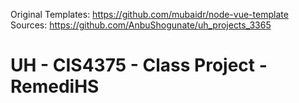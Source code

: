 Original Templates: 
https://github.com/mubaidr/node-vue-template
Sources:
https://github.com/AnbuShogunate/uh_projects_3365

# UH - CIS4375 - Class Project - RemediHS
